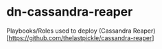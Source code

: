 # dn-cassandra-reaper
Playbooks/Roles used to deploy (Cassandra Reaper)[https://github.com/thelastpickle/cassandra-reaper]


